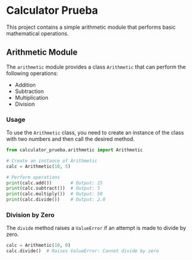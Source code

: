 # Calculator Prueba

This project contains a simple arithmetic module that performs basic mathematical operations.

## Arithmetic Module

The `arithmetic` module provides a class `Arithmetic` that can perform the following operations:

- Addition
- Subtraction
- Multiplication
- Division

### Usage

To use the `Arithmetic` class, you need to create an instance of the class with two numbers and then call the desired method.

```python
from calculator_prueba.arithmetic import Arithmetic

# Create an instance of Arithmetic
calc = Arithmetic(10, 5)

# Perform operations
print(calc.add())       # Output: 15
print(calc.subtract())  # Output: 5
print(calc.multiply())  # Output: 50
print(calc.divide())    # Output: 2.0
```

### Division by Zero

The `divide` method raises a `ValueError` if an attempt is made to divide by zero.

```python
calc = Arithmetic(10, 0)
calc.divide()  # Raises ValueError: Cannot divide by zero
```
